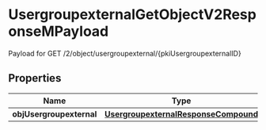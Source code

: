 

# UsergroupexternalGetObjectV2ResponseMPayload

Payload for GET /2/object/usergroupexternal/{pkiUsergroupexternalID}

## Properties

| Name | Type | Description | Notes |
|------------ | ------------- | ------------- | -------------|
|**objUsergroupexternal** | [**UsergroupexternalResponseCompound**](UsergroupexternalResponseCompound.md) |  |  |



